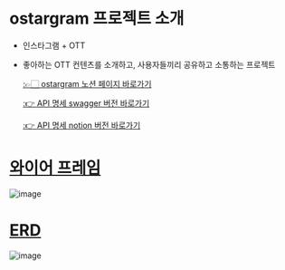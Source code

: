 

# ostargram 프로젝트 소개

- 인스타그램 + OTT
- 좋아하는 OTT 컨텐츠를 소개하고, 사용자들끼리 공유하고 소통하는 프로젝트

  [:👉🏻 ostargram 노션 페이지 바로가기](https://tropical-airplane-e09.notion.site/c14f396a9a8e487f89cf0fd327de7e48)
  
  [:👉 API 명세 swagger 버전 바로가기](https://iamhyunjun.shop/swagger-ui/index.html)
  
  [:👉 API 명세 notion 버전 바로가기](https://tropical-airplane-e09.notion.site/API-78011fc832244b32a05a0e632ecc9f50)

# [와이어 프레임](https://excalidraw.com/#room=d35a57fea48cfe98d1be,Nuw95qZAHrpx3OlqVX5X2w)

![image](https://user-images.githubusercontent.com/87173870/213646898-f90e0969-81a6-4535-9829-3ab740e4c9ee.png)

# [ERD](https://www.erdcloud.com/d/iKteCux8oPDvdgPDL)

![image](https://user-images.githubusercontent.com/87173870/213593068-0ba1f43e-e8f8-4992-9f5f-676cb11e38a6.png)
